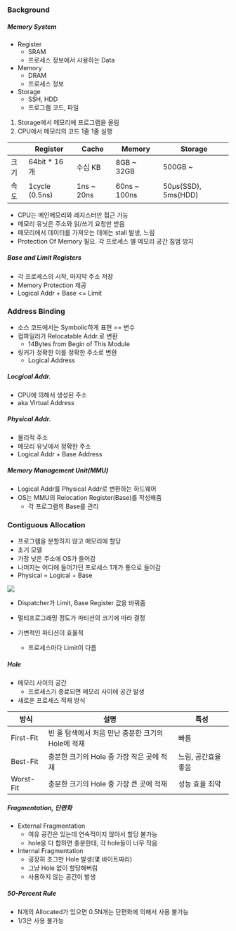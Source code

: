 ### Background

##### Memory System

- Register
  - SRAM
  - 프로세스 정보에서 사용하는 Data
- Memory
  - DRAM
  - 프로세스 정보
- Storage
  - SSH, HDD
  - 프로그램 코드, 파일

1. Storage에서 메모리에 프로그램을 올림
2. CPU에서 메모리의 코드 1줄 1줄 실행

|      | Register       | Cache      | Memory       | Storage             |
| ---- | -------------- | ---------- | ------------ | ------------------- |
| 크기 | 64bit \* 16개  | 수십 KB    | 8GB ~ 32GB   | 500GB ~             |
| 속도 | 1cycle (0.5ns) | 1ns ~ 20ns | 60ns ~ 100ns | 50μs(SSD), 5ms(HDD) |

- CPU는 메인메모리와 레지스터만 접근 가능
- 메모리 유닛은 주소와 읽/쓰기 요청만 받음
- 메모리에서 데이터를 가져오는 데에는 stall 발생, 느림
- Protection Of Memory 필요. 각 프로세스 별 메모리 공간 침범 방지

##### Base and Limit Registers

- 각 프로세스의 시작, 마지막 주소 저장
- Memory Protection 제공
- Logical Addr + Base <= Limit

### Address Binding

- 소스 코드에서는 Symbolic하게 표현 == 변수
- 컴파일러가 Relocatable Addr.로 변환
  - 14Bytes from Begin of This Module
- 링커가 정확한 이를 정확한 주소로 변환
  - Logical Address

##### Locgical Addr.

- CPU에 의해서 생성된 주소
- aka Virtual Address

##### Physical Addr.

- 물리적 주소
- 메모리 유닛에서 정확한 주소
- Logical Addr + Base Address

##### Memory Management Unit(MMU)

- Logical Addr를 Physical Addr로 변환하는 하드웨어
- OS는 MMU의 Relocation Register(Base)를 작성해줌
  - 각 프로그램의 Base를 관리

### Contiguous Allocation

- 프로그램을 분할하지 않고 메모리에 할당
- 초기 모델
- 가장 낮은 주소에 OS가 들어감
- 나머지는 어디에 들어가던 프로세스 1개가 통으로 들어감
- Physical = Logical + Base

<img src="https://github.com/L-Hyun/L-Hyun.github.io/blob/main/assets/OS/16-1.png?raw=true" />

- Dispatcher가 Limit, Base Register 값을 바꿔줌

- 멀티프로그래밍 정도가 파티션의 크기에 따라 결정
- 가변적인 파티션이 효율적
  - 프로세스마다 Limit이 다름

##### Hole

- 메모리 사이의 공간
  - 프로세스가 종료되면 메모리 사이에 공간 발생
- 새로운 프로세스 적재 방식

| 방식      | 설명                                               | 특성                |
| --------- | -------------------------------------------------- | ------------------- |
| First-Fit | 빈 홀 탐색에서 처음 만난 충분한 크기의 Hole에 적재 | 빠름                |
| Best-Fit  | 충분한 크기의 Hole 중 가장 작은 곳에 적재          | 느림, 공간효율 좋음 |
| Worst-Fit | 충분한 크기의 Hole 중 가장 큰 곳에 적재            | 성능 효율 최악      |

##### Fragmentation, 단편화

- External Fragmentation
  - 여유 공간은 있는데 연속적이지 않아서 할당 불가능
  - hole을 다 합하면 충분한데, 각 hole들이 너무 작음
- Internal Fragmentation
  - 굉장히 조그만 Hole 발생(몇 바이트짜리)
  - 그냥 Hole 없이 할당해버림
  - 사용하지 않는 공간이 발생

##### 50-Percent Rule

- N개의 Allocated가 있으면 0.5N개는 단편화에 의해서 사용 불가능
- 1/3은 사용 불가능
